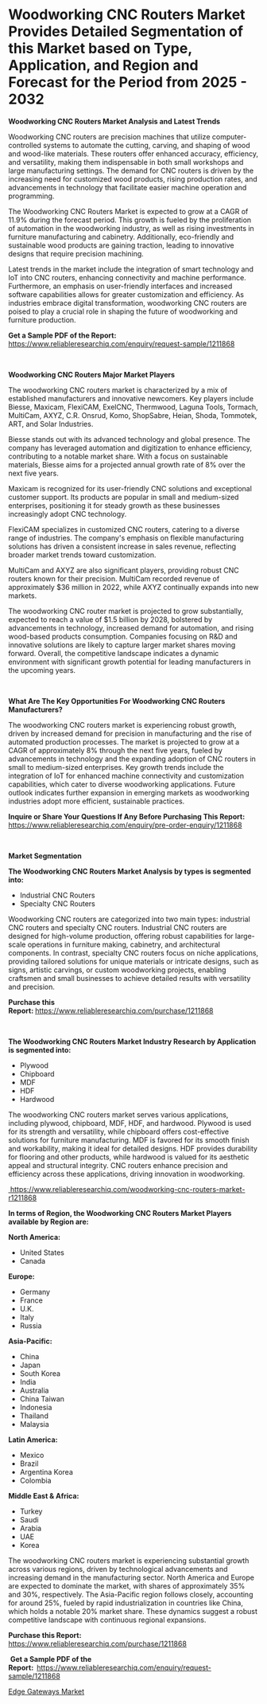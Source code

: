<p><h1>Woodworking CNC Routers Market Provides Detailed Segmentation of this Market based on Type, Application, and Region and Forecast for the Period from 2025 - 2032</h1></p><p><strong>Woodworking CNC Routers Market Analysis and Latest Trends</strong></p>
<p><p>Woodworking CNC routers are precision machines that utilize computer-controlled systems to automate the cutting, carving, and shaping of wood and wood-like materials. These routers offer enhanced accuracy, efficiency, and versatility, making them indispensable in both small workshops and large manufacturing settings. The demand for CNC routers is driven by the increasing need for customized wood products, rising production rates, and advancements in technology that facilitate easier machine operation and programming.</p><p>The Woodworking CNC Routers Market is expected to grow at a CAGR of 11.9% during the forecast period. This growth is fueled by the proliferation of automation in the woodworking industry, as well as rising investments in furniture manufacturing and cabinetry. Additionally, eco-friendly and sustainable wood products are gaining traction, leading to innovative designs that require precision machining. </p><p>Latest trends in the market include the integration of smart technology and IoT into CNC routers, enhancing connectivity and machine performance. Furthermore, an emphasis on user-friendly interfaces and increased software capabilities allows for greater customization and efficiency. As industries embrace digital transformation, woodworking CNC routers are poised to play a crucial role in shaping the future of woodworking and furniture production.</p></p>
<p><strong>Get a Sample PDF of the Report:&nbsp;</strong> <a href="https://www.reliableresearchiq.com/enquiry/request-sample/1211868?utm_campaign=2780&utm_medium=2&utm_source=Github&utm_content=ia&utm_term=24032025&utm_id=woodworking-cnc-routers">https://www.reliableresearchiq.com/enquiry/request-sample/1211868</a></p>
<p>&nbsp;</p>
<p><strong>Woodworking CNC Routers Major Market Players</strong></p>
<p><p>The woodworking CNC routers market is characterized by a mix of established manufacturers and innovative newcomers. Key players include Biesse, Maxicam, FlexiCAM, ExelCNC, Thermwood, Laguna Tools, Tormach, MultiCam, AXYZ, C.R. Onsrud, Komo, ShopSabre, Heian, Shoda, Tommotek, ART, and Solar Industries. </p><p>Biesse stands out with its advanced technology and global presence. The company has leveraged automation and digitization to enhance efficiency, contributing to a notable market share. With a focus on sustainable materials, Biesse aims for a projected annual growth rate of 8% over the next five years.</p><p>Maxicam is recognized for its user-friendly CNC solutions and exceptional customer support. Its products are popular in small and medium-sized enterprises, positioning it for steady growth as these businesses increasingly adopt CNC technology. </p><p>FlexiCAM specializes in customized CNC routers, catering to a diverse range of industries. The company's emphasis on flexible manufacturing solutions has driven a consistent increase in sales revenue, reflecting broader market trends toward customization.</p><p>MultiCam and AXYZ are also significant players, providing robust CNC routers known for their precision. MultiCam recorded revenue of approximately $36 million in 2022, while AXYZ continually expands into new markets.</p><p>The woodworking CNC router market is projected to grow substantially, expected to reach a value of $1.5 billion by 2028, bolstered by advancements in technology, increased demand for automation, and rising wood-based products consumption. Companies focusing on R&D and innovative solutions are likely to capture larger market shares moving forward. Overall, the competitive landscape indicates a dynamic environment with significant growth potential for leading manufacturers in the upcoming years.</p></p>
<p>&nbsp;</p>
<p><strong>What Are The Key Opportunities For Woodworking CNC Routers Manufacturers?</strong></p>
<p><p>The woodworking CNC routers market is experiencing robust growth, driven by increased demand for precision in manufacturing and the rise of automated production processes. The market is projected to grow at a CAGR of approximately 8% through the next five years, fueled by advancements in technology and the expanding adoption of CNC routers in small to medium-sized enterprises. Key growth trends include the integration of IoT for enhanced machine connectivity and customization capabilities, which cater to diverse woodworking applications. Future outlook indicates further expansion in emerging markets as woodworking industries adopt more efficient, sustainable practices.</p></p>
<p><strong>Inquire or Share Your Questions If Any Before Purchasing This Report:</strong> <a href="https://www.reliableresearchiq.com/enquiry/pre-order-enquiry/1211868?utm_campaign=2780&utm_medium=2&utm_source=Github&utm_content=ia&utm_term=24032025&utm_id=woodworking-cnc-routers">https://www.reliableresearchiq.com/enquiry/pre-order-enquiry/1211868</a></p>
<p>&nbsp;</p>
<p><strong>Market Segmentation</strong></p>
<p><strong>The Woodworking CNC Routers Market Analysis by types is segmented into:</strong></p>
<p><ul><li>Industrial CNC Routers</li><li>Specialty CNC Routers</li></ul></p>
<p><p>Woodworking CNC routers are categorized into two main types: industrial CNC routers and specialty CNC routers. Industrial CNC routers are designed for high-volume production, offering robust capabilities for large-scale operations in furniture making, cabinetry, and architectural components. In contrast, specialty CNC routers focus on niche applications, providing tailored solutions for unique materials or intricate designs, such as signs, artistic carvings, or custom woodworking projects, enabling craftsmen and small businesses to achieve detailed results with versatility and precision.</p></p>
<p><strong>Purchase this Report:&nbsp;</strong><a href="https://www.reliableresearchiq.com/purchase/1211868?utm_campaign=2780&utm_medium=2&utm_source=Github&utm_content=ia&utm_term=24032025&utm_id=woodworking-cnc-routers">https://www.reliableresearchiq.com/purchase/1211868</a></p>
<p>&nbsp;</p>
<p><strong>The Woodworking CNC Routers Market Industry Research by Application is segmented into:</strong></p>
<p><ul><li>Plywood</li><li>Chipboard</li><li>MDF</li><li>HDF</li><li>Hardwood</li></ul></p>
<p><p>The woodworking CNC routers market serves various applications, including plywood, chipboard, MDF, HDF, and hardwood. Plywood is used for its strength and versatility, while chipboard offers cost-effective solutions for furniture manufacturing. MDF is favored for its smooth finish and workability, making it ideal for detailed designs. HDF provides durability for flooring and other products, while hardwood is valued for its aesthetic appeal and structural integrity. CNC routers enhance precision and efficiency across these applications, driving innovation in woodworking.</p></p>
<p><a href="https://www.reliableresearchiq.com/woodworking-cnc-routers-market-r1211868?utm_campaign=2780&utm_medium=2&utm_source=Github&utm_content=ia&utm_term=24032025&utm_id=woodworking-cnc-routers">&nbsp;https://www.reliableresearchiq.com/woodworking-cnc-routers-market-r1211868</a></p>
<p><strong>In terms of Region, the Woodworking CNC Routers Market Players available by Region are:</strong></p>
<p>
    <p> <strong> North America: </strong>
        <ul>
            <li>United States</li>
            <li>Canada</li>
        </ul>
        </p> 
    <p> <strong> Europe: </strong>
        <ul>
            <li>Germany</li>
            <li>France</li>
            <li>U.K.</li>
            <li>Italy</li>
            <li>Russia</li>
        </ul>
        </p> 
    <p> <strong> Asia-Pacific: </strong>
        <ul>
            <li>China</li>
            <li>Japan</li>
            <li>South Korea</li>
            <li>India</li>
            <li>Australia</li>
            <li>China Taiwan</li>
            <li>Indonesia</li>
            <li>Thailand</li>
            <li>Malaysia</li>
        </ul>
        </p> 
    <p> <strong> Latin America: </strong>
        <ul>
            <li>Mexico</li>
            <li>Brazil</li>
            <li>Argentina Korea</li>
            <li>Colombia</li>
        </ul>
        </p> 
    <p> <strong> Middle East & Africa: </strong>
        <ul>
            <li>Turkey</li>
            <li>Saudi</li>
            <li>Arabia</li>
            <li>UAE</li>
            <li>Korea</li>
        </ul>
    </p>
    </p>
<p><p>The woodworking CNC routers market is experiencing substantial growth across various regions, driven by technological advancements and increasing demand in the manufacturing sector. North America and Europe are expected to dominate the market, with shares of approximately 35% and 30%, respectively. The Asia-Pacific region follows closely, accounting for around 25%, fueled by rapid industrialization in countries like China, which holds a notable 20% market share. These dynamics suggest a robust competitive landscape with continuous regional expansions.</p></p>
<p><strong>Purchase this Report: </strong><a href="https://www.reliableresearchiq.com/purchase/1211868?utm_campaign=2780&utm_medium=2&utm_source=Github&utm_content=ia&utm_term=24032025&utm_id=woodworking-cnc-routers">https://www.reliableresearchiq.com/purchase/1211868</a></p>
<p>&nbsp;<strong>Get a Sample PDF of the Report:&nbsp;&nbsp;</strong><a href="https://www.reliableresearchiq.com/enquiry/request-sample/1211868?utm_campaign=2780&utm_medium=2&utm_source=Github&utm_content=ia&utm_term=24032025&utm_id=woodworking-cnc-routers">https://www.reliableresearchiq.com/enquiry/request-sample/1211868</a></p>
<p><strong></strong></p>
<p><p><a href="https://github.com/thatejanet4y/Market-Research-Report-List-1/blob/main/edge-gateways-market.md?utm_campaign=2780&utm_medium=2&utm_source=Github&utm_content=ia&utm_term=24032025&utm_id=woodworking-cnc-routers">Edge Gateways Market</a></p></p>